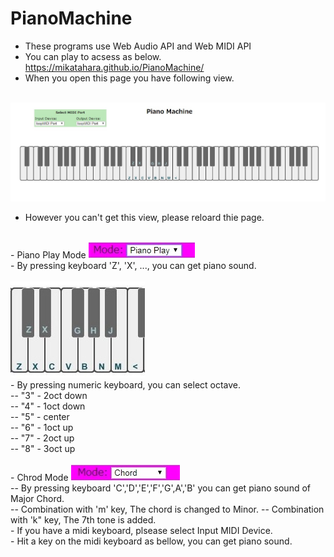 # PianoMachine
- These programs use Web Audio API and Web MIDI API
- You can play to acsess as below. https://mikatahara.github.io/PianoMachine/<br>
- When you open this page you have following view.<br>

<br>
<img src="PianoMachineImage.jpg">
<br>

- However you can't get this view, please reloard thie page.<br>
<br>
- Piano Play Mode
<img src="pianoplaymode.jpg">
<br>
- By pressing keyboard 'Z', 'X', ..., you can get piano sound.<br>
<br>
<img src="keylayout1.jpg">
<br>
- By pressing numeric keyboard, you can select octave.<br>
-- "3" - 2oct down<br>
-- "4" - 1oct down<br>
-- "5" - center<br>
-- "6" - 1oct up<br>
-- "7" - 2oct up<br>
-- "8" - 3oct up<br>
<br>
- Chrod Mode
<img src="chrodmode.jpg">
<br>
-- By pressing keyboard 'C','D','E','F','G',A','B' you can get piano sound of Major Chord.<br>
-- Combination with 'm' key, The chord is changed to Minor.
-- Combination with 'k" key, The 7th tone is added.
<br>
- If you have a midi keyboard, plsease select Input MIDI Device.<br>
- Hit a key on the midi keyboard as bellow, you can get piano sound.<br>

